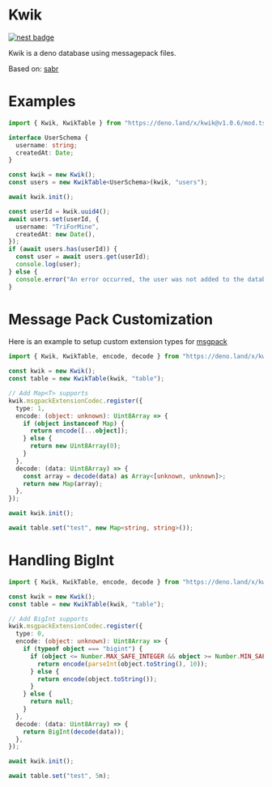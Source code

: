 # Kwik

[![nest badge](https://nest.land/badge.svg)](https://nest.land/package/Kwik)

Kwik is a deno database using messagepack files.

Based on: [sabr](https://deno.land/x/sabr)

# Examples

```ts
import { Kwik, KwikTable } from "https://deno.land/x/kwik@v1.0.6/mod.ts";

interface UserSchema {
  username: string;
  createdAt: Date;
}

const kwik = new Kwik();
const users = new KwikTable<UserSchema>(kwik, "users");

await kwik.init();

const userId = kwik.uuid4();
await users.set(userId, {
  username: "TriForMine",
  createdAt: new Date(),
});
if (await users.has(userId)) {
  const user = await users.get(userId);
  console.log(user);
} else {
  console.error("An error occurred, the user was not added to the database.");
}
```

# Message Pack Customization

Here is an example to setup custom extension types for
[msgpack](https://deno.land/x/msgpack_javascript@v2.7.0#extension-types)

```ts
import { Kwik, KwikTable, encode, decode } from "https://deno.land/x/kwik@v1.0.6/mod.ts";

const kwik = new Kwik();
const table = new KwikTable(kwik, "table");

// Add Map<T> supports
kwik.msgpackExtensionCodec.register({
  type: 1,
  encode: (object: unknown): Uint8Array => {
    if (object instanceof Map) {
      return encode([...object]);
    } else {
      return new Uint8Array(0);
    }
  },
  decode: (data: Uint8Array) => {
    const array = decode(data) as Array<[unknown, unknown]>;
    return new Map(array);
  },
});

await kwik.init();

await table.set("test", new Map<string, string>());
```

# Handling BigInt
```ts
import { Kwik, KwikTable, encode, decode } from "https://deno.land/x/kwik@v1.0.6/mod.ts";

const kwik = new Kwik();
const table = new KwikTable(kwik, "table");

// Add BigInt supports
kwik.msgpackExtensionCodec.register({
  type: 0,
  encode: (object: unknown): Uint8Array => {
    if (typeof object === "bigint") {
      if (object <= Number.MAX_SAFE_INTEGER && object >= Number.MIN_SAFE_INTEGER) {
        return encode(parseInt(object.toString(), 10));
      } else {
        return encode(object.toString());
      }
    } else {
      return null;
    }
  },
  decode: (data: Uint8Array) => {
    return BigInt(decode(data));
  },
});

await kwik.init();

await table.set("test", 5n);
```
